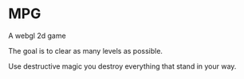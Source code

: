 # MPG

A webgl 2d game

The goal is to clear as many levels as possible.

Use destructive magic you destroy everything that stand in your way.


